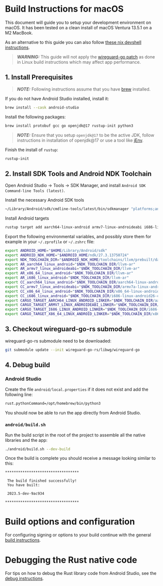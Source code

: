# Build Instructions for macOS

This document will guide you to setup your development environment on macOS. It has been
tested on a clean install of macOS Ventura 13.5.1 on a M2 MacBook.

As an alternative to this guide you can also follow [these nix devshell instructions](../BuildInstructions.md#build-using-nix-devshell).

> __*WARNING:*__ This guide will not apply the [wireguard-go patch](https://git.zx2c4.com/wireguard-android/tree/tunnel/tools/libwg-go/goruntime-boottime-over-monotonic.diff)
> as done in Linux build instructions which may affect app performance.

## 1. Install Prerequisites

> __*NOTE:*__ Following instructions assume that you have [brew](https://brew.sh/) installed.

If you do not have Android Studio installed, install it:
```bash
brew install --cask android-studio
```

Install the following packages:
```bash
brew install protobuf gcc go openjdk@17 rustup-init python3
```

> __*NOTE:*__ Ensure that you setup `openjdk@17` to be the active JDK, follow instructions in
> installation of openjdk@17 or use a tool like [jEnv](https://www.jenv.be/).

Finish the install of `rustup`:
```bash
rustup-init
```

## 2. Install SDK Tools and Android NDK Toolchain
Open Android Studio -> Tools -> SDK Manager, and install `Android SDK Command-line Tools (latest)`.

Install the necessary Android SDK tools
```bash
~/Library/Android/sdk/cmdline-tools/latest/bin/sdkmanager "platforms;android-35" "build-tools;35.0.0" "platform-tools" "ndk;27.3.13750724"
```

Install Android targets
```bash
rustup target add aarch64-linux-android armv7-linux-androideabi i686-linux-android x86_64-linux-android
```

Export the following environmental variables, and possibly store them for example in your
`~/.zprofile` or `~/.zshrc` file:
```bash
export ANDROID_HOME="$HOME/Library/Android/sdk"
export ANDROID_NDK_HOME="$ANDROID_HOME/ndk/27.3.13750724"
export NDK_TOOLCHAIN_DIR="$ANDROID_NDK_HOME/toolchains/llvm/prebuilt/darwin-x86_64/bin"
export AR_aarch64_linux_android="$NDK_TOOLCHAIN_DIR/llvm-ar"
export AR_armv7_linux_androideabi="$NDK_TOOLCHAIN_DIR/llvm-ar"
export AR_x86_64_linux_android="$NDK_TOOLCHAIN_DIR/llvm-ar"
export AR_i686_linux_android="$NDK_TOOLCHAIN_DIR/llvm-ar"
export CC_aarch64_linux_android="$NDK_TOOLCHAIN_DIR/aarch64-linux-android26-clang"
export CC_armv7_linux_androideabi="$NDK_TOOLCHAIN_DIR/armv7a-linux-androideabi26-clang"
export CC_x86_64_linux_android="$NDK_TOOLCHAIN_DIR/x86_64-linux-android26-clang"
export CC_i686_linux_android="$NDK_TOOLCHAIN_DIR/i686-linux-android26-clang"
export CARGO_TARGET_AARCH64_LINUX_ANDROID_LINKER="$NDK_TOOLCHAIN_DIR/aarch64-linux-android26-clang"
export CARGO_TARGET_ARMV7_LINUX_ANDROIDEABI_LINKER="$NDK_TOOLCHAIN_DIR/armv7a-linux-androideabi26-clang"
export CARGO_TARGET_I686_LINUX_ANDROID_LINKER="$NDK_TOOLCHAIN_DIR/i686-linux-android26-clang"
export CARGO_TARGET_X86_64_LINUX_ANDROID_LINKER="$NDK_TOOLCHAIN_DIR/x86_64-linux-android26-clang"
```

## 3. Checkout wireguard-go-rs submodule
wireguard-go-rs submodule need to be downloaded:

```bash
git submodule update --init wireguard-go-rs/libwg/wireguard-go
```

## 4. Debug build

### Android Studio

Create the file `android/local.properties` if it does not exist and add the following line:

```bash
rust.pythonCommand=/opt/homebrew/bin/python3
```

You should now be able to run the app directly from Android Studio.

### `android/build.sh`

Run the build script in the root of the project to assemble all the native libraries and the app:

```bash
./android/build.sh --dev-build
```

Once the build is complete you should receive a message looking similar to this:
```
**********************************

 The build finished successfully!
 You have built:

 2023.5-dev-9ac934

**********************************
```

# Build options and configuration

For configuring signing or options to your build continue with the general [build instructions](../BuildInstructions.md).

# Debugging the Rust native code

For tips on how to debug the Rust library code from Android Studio, see the [debug instructions](DebugInstructions.md).
